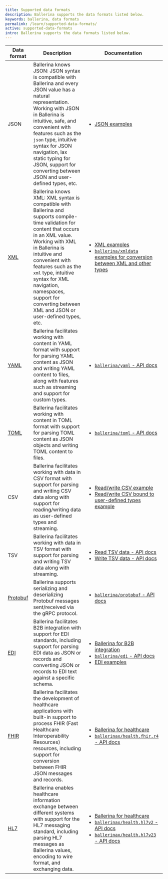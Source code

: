 ```yaml
---
title: Supported data formats
description: Ballerina supports the data formats listed below.
keywords: ballerina, data formats
permalink: /learn/supported-data-formats/
active: supported-data-formats
intro: Ballerina supports the data formats listed below.
---
```


| Data format | Description                                                                                                                                                                                                                               | Documentation                                                                                                                                                                                                                                                                                                                      |
|-------------|-------------------------------------------------------------------------------------------------------------------------------------------------------------------------------------------------------------------------------------------|------------------------------------------------------------------------------------------------------------------------------------------------------------------------------------------------------------------------------------------------------------------------------------------------------------------------------------|
| JSON        | Ballerina knows JSON: JSON syntax is compatible with Ballerina and every JSON value has a natural representation. Working with JSON in Ballerina is intuitive, safe, and convenient with features such as the `json` type, intuitive syntax for JSON navigation, lax static typing for JSON, support for converting between JSON and user-defined types, etc.                                                                                                                                                                                      | <ul><li><a href="https://ballerina.io/learn/by-example/#json" target="_blank">JSON examples</a></li></ul> |
| <a href="https://central.ballerina.io/ballerina/lang.xml" target="_blank">XML</a>         | Ballerina knows XML: XML syntax is compatible with Ballerina and supports compile-time validation for content that occurs in an XML value. Working with XML in Ballerina is intuitive and convenient with features such as the `xml` type, intuitive syntax for XML navigation, namespaces, support for converting between XML and JSON or user-defined types, etc.                                                                                                                                                                                       | <ul><li><a href="https://ballerina.io/learn/by-example/#xml" target="_blank">XML examples</a></li><li><a href="https://ballerina.io/learn/by-example/#xml-data" target="_blank">`ballerina/xmldata` examples for conversion between XML and other types</a></li></ul>                                                                                                                                                                                                                                                           |
| <a href="https://central.ballerina.io/ballerina/yaml" target="_blank">YAML</a>        | Ballerina facilitates working with content in YAML format with support for parsing YAML content as JSON and writing YAML content to files, along with features such as streaming and support for custom types.                                                                                                                                                                                      | <ul><li><a href="https://lib.ballerina.io/ballerina/yaml/latest" target="_blank">`ballerina/yaml` - API docs</a></li></ul>                                                                                                                                                                                                                                                             |
| <a href="https://central.ballerina.io/ballerina/toml" target="_blank">TOML</a>        | Ballerina facilitates working with content in TOML format with support for parsing TOML content as JSON objects and writing TOML content to files.                                                                                                                                                                                     | <ul><li><a href="https://lib.ballerina.io/ballerina/toml/latest" target="_blank">`ballerina/toml` - API docs</a></li></ul>                                                                                                                                                                                                                                                               |
| CSV         | Ballerina facilitates working with data in CSV format with support for parsing and writing CSV data along with support for reading/writing data as user-defined types and streaming.                                                                                                                                                                                                           | <ul><li><a href="https://ballerina.io/learn/by-example/io-csv/" target="_blank">Read/write CSV example</a></li><li><a href="https://ballerina.io/learn/by-example/io-csv-datamapping/" target="_blank">Read/write CSV bound to user-defined types example</a></li></ul>                                                                                                                                                                                                                                                         |
| TSV         | Ballerina facilitates working with data in TSV format with support for parsing and writing TSV data along with streaming.                                                                                                                                                                                                           | <ul><li><a href="https://lib.ballerina.io/ballerina/io/latest#ReadableCSVChannel" target="_blank">Read TSV data - API docs</a></li><li><a href="https://lib.ballerina.io/ballerina/io/latest#WritableCSVChannel" target="_blank">Write TSV data - API docs</a></li></ul>                                                                                                                                                                                                                                                     |
| <a href="https://central.ballerina.io/ballerina/protobuf" target="_blank">Protobuf</a>    | Ballerina supports serializing and deserializing Protobuf messages sent/received via the gRPC protocol.                                                                                                                                                         | <ul><li><a href="https://lib.ballerina.io/ballerina/protobuf/latest" target="_blank">`ballerina/protobuf` - API docs</a></li></ul>                                                                                                                                                                                                                                                           |
| <a href="https://lib.ballerina.io/ballerina/edi" target="_blank">EDI</a>         | Ballerina facilitates B2B integration with support for EDI standards, including support for parsing EDI data as JSON or records and converting JSON or records to EDI text against a specific schema.                                                                                                                                                                                       | <ul><li><a href="https://ballerina.io/use-cases/b2b/" target="_blank">Ballerina for B2B integration</a></li><li><a href="https://lib.ballerina.io/ballerina/edi/latest" target="_blank">`ballerina/edi` - API docs</a></li><li><a href="https://ballerina.io/learn/by-example/#edi" target="_blank">EDI examples</a></li></ul>                                                                                                                                                                                                                                                               |
| <a href="https://central.ballerina.io/ballerinax/health.fhir.r4" target="_blank">FHIR</a>        | Ballerina facilitates the development of healthcare applications with built-in support to process FHIR (Fast Healthcare Interoperability Resources) resources, including support for conversion between FHIR JSON messages and records.  | <ul><li><a href="https://ballerina.io/use-cases/healthcare/" target="_blank">Ballerina for healthcare</a></li><li><a href="https://lib.ballerina.io/ballerinax/health.fhir.r4/latest" target="_blank">`ballerinax/health.fhir.r4` - API docs</a></li></ul> 
| <a href="https://lib.ballerina.io/ballerina/edi" target="_blank">HL7</a>         | Ballerina enables healthcare information exchange between different systems with support for the HL7 messaging standard, including parsing HL7 messages as Ballerina values, encoding to wire format, and exchanging data.                                                                                                                                            | <ul><li><a href="https://ballerina.io/use-cases/healthcare/" target="_blank">Ballerina for healthcare</a></li><li><a href="https://lib.ballerina.io/ballerinax/health.hl7v2/latest" target="_blank">`ballerinax/health.hl7v2` - API docs</a></li><li><a href="https://lib.ballerina.io/ballerinax/health.hl7v23/latest" target="_blank">`ballerinax/health.hl7v23` - API docs</a></li></ul>                                                                                                                                                                                                                                                   |
